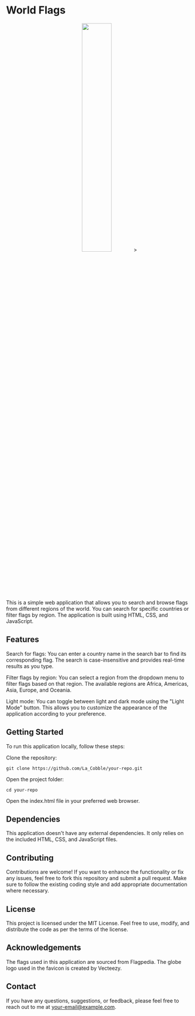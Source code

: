 # World Flags

<p align="center">
<img src="https://github.com/LaCobble/World_Flags/assets/71151090/09b9a39a-bb41-4f49-8181-6419e5ac26e0" width=40% height=40%>>
</p>

This is a simple web application that allows you to search and browse flags from different regions of the world. You can search for specific countries or filter flags by region. The application is built using HTML, CSS, and JavaScript.

## Features

Search for flags: You can enter a country name in the search bar to find its corresponding flag. The search is case-insensitive and provides real-time results as you type.

Filter flags by region: You can select a region from the dropdown menu to filter flags based on that region. The available regions are Africa, Americas, Asia, Europe, and Oceania.

Light mode: You can toggle between light and dark mode using the "Light Mode" button. This allows you to customize the appearance of the application according to your preference.

## Getting Started

To run this application locally, follow these steps:

Clone the repository:

```git clone https://github.com/La_Cobble/your-repo.git```

Open the project folder:

```cd your-repo```

Open the index.html file in your preferred web browser.

## Dependencies

This application doesn't have any external dependencies. It only relies on the included HTML, CSS, and JavaScript files.

## Contributing

Contributions are welcome! If you want to enhance the functionality or fix any issues, feel free to fork this repository and submit a pull request. Make sure to follow the existing coding style and add appropriate documentation where necessary.

## License

This project is licensed under the MIT License. Feel free to use, modify, and distribute the code as per the terms of the license.

## Acknowledgements
The flags used in this application are sourced from Flagpedia.
The globe logo used in the favicon is created by Vecteezy.

## Contact
If you have any questions, suggestions, or feedback, please feel free to reach out to me at your-email@example.com.





